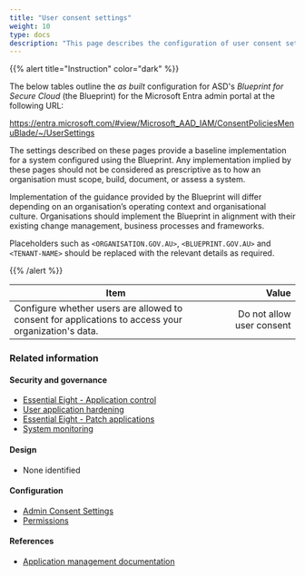```yaml
---
title: "User consent settings"
weight: 10
type: docs
description: "This page describes the configuration of user consent settings within Microsoft Entra ID associated with systems built according to the guidance provided by ASD's Blueprint for Secure Cloud."
---
```


{{% alert title="Instruction" color="dark" %}}

The below tables outline the _as built_ configuration for ASD's _Blueprint for Secure Cloud_ (the Blueprint) for the Microsoft Entra admin portal at the following URL:

<https://entra.microsoft.com/#view/Microsoft_AAD_IAM/ConsentPoliciesMenuBlade/~/UserSettings>

The settings described on these pages provide a baseline implementation for a system configured using the Blueprint. Any implementation implied by these pages should not be considered as prescriptive as to how an organisation must scope, build, document, or assess a system.

Implementation of the guidance provided by the Blueprint will differ depending on an organisation’s operating context and organisational culture. Organisations should implement the Blueprint in alignment with their existing change management, business processes and frameworks.

Placeholders such as `<ORGANISATION.GOV.AU>`, `<BLUEPRINT.GOV.AU>` and `<TENANT-NAME>` should be replaced with the relevant details as required.

{{% /alert %}}

| Item                                                                                                |                     Value |
| --------------------------------------------------------------------------------------------------- | ------------------------: |
| Configure whether users are allowed to consent for applications to access your organization's data. | Do not allow user consent |

### Related information

#### Security and governance

- [Essential Eight - Application control](/security-and-governance/essential-eight/application-control)
- [User application hardening](/security-and-governance/system-security-plan/system-hardening-user-apps)
- [Essential Eight - Patch applications](/security-and-governance/essential-eight/patch-applications)
- [System monitoring](/security-and-governance/system-security-plan/system-monitoring)

#### Design

- None identified

#### Configuration

- [Admin Consent Settings](/configuration/entra-id/applications/enterprise-applications/consent-and-permissions/admin-consent-settings)
- [Permissions](/configuration/defender/settings/endpoints/permissions)

#### References

- [Application management documentation](https://learn.microsoft.com/entra/identity/enterprise-apps)
